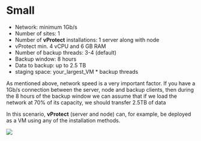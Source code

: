 # Small

* Network: minimum 1Gb/s
* Number of sites: 1
* Number of **vProtect** installations: 1 server along with node
* vProtect min. 4 vCPU and 6 GB RAM 
* Number of backup threads: 3-4 \(default\)
* Backup window: 8 hours
* Data to backup: up to 2.5 TB
* staging space: your\_largest\_VM \* backup threads

As mentioned above, network speed is a very important factor. If you have a 1Gb/s connection between the server, node and backup clients, then during the 8 hours of the backup window we can assume that if we load the network at 70% of its capacity, we should transfer 2.5TB of data

In this scenario, **vProtect** \(server and node\) can, for example, be deployed as a VM using any of the installation methods.

![](../../.gitbook/assets/smallv2.jpg)

